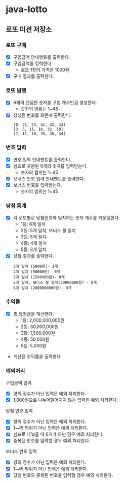 # java-lotto

## 로또 미션 저장소

### 로또 구매

- [x] 구입금액 안내멘트를 출력한다.
- [x] 구입금액을 입력한다.
    - 로또 1장의 가격은 1000원
- [x] 구매 결과를 출력한다.

### 로또 발행

- [x] 6개의 랜덤한 숫자를 구입 개수만큼 생성한다.
    - 숫자의 범위는 1~45
- [x] 생성된 번호를 화면에 출력한다.
    ```
    [8, 21, 23, 41, 42, 43]
    [3, 5, 11, 16, 32, 38]
    [7, 11, 16, 35, 36, 44]
    ```

### 번호 입력

- [x] 번호 입력 안내멘트를 출력한다.
- [x] 쉼표로 구분된 6개의 숫자를 입력받는다.
    - 숫자의 범위는 1~45
- [x] 보너스 번호 입력 안내멘트를 출력한다.
- [x] 보너스 번호를 입력받는다.
    - 숫자의 범위는 1~45

### 당첨 통계

- [x] 각 로또별로 당첨번호와 일치하는 숫자 개수를 카운팅한다.
    - 1등: 6개 일치
    - 2등: 5개 일치, 보너스 볼 일치
    - 3등: 5개 일치
    - 4등: 4개 일치
    - 5등: 3개 일치
- [x] 당첨 결과를 출력한다.
  ```
  3개 일치 (5000원)- 1개
  4개 일치 (50000원)- 0개
  5개 일치 (1500000원)- 0개
  5개 일치, 보너스 볼 일치(30000000원) - 0개
  6개 일치 (2000000000원)- 0개
  ```

### 수익률

- [x] 총 당첨금을 계산한다.
    - 1등: 2,000,000,000원
    - 2등: 30,000,000원
    - 3등: 1,500,000원
    - 4등: 50,000원
    - 5등: 5,000원
- 계산된 수익률을 출력한다

### 예외처리

구입금액 입력

- [x] 양의 정수가 아닌 입력은 예외 처리한다.
- [x] 1,000원으로 나누어떨어지지 않는 입력은 예외 처리한다.

당첨 번호 입력

- [x] 양의 정수가 아닌 입력은 예외 처리한다.
- [x] 1~45 범위가 아닌 입력은 예외 처리한다.
- [x] 쉼표로 나눴을 때 6개가 아닌 경우 예외 처리한다.
- [x] 중복된 번호를 입력할 경우 예외 처리한다.

보너스 번호 입력

- [x] 양의 정수가 아닌 입력은 예외 처리한다.
- [x] 1~45 범위가 아닌 입력은 예외 처리한다.
- [x] 당첨 번호와 중복된 번호를 입력할 경우 예외 처리한다.
